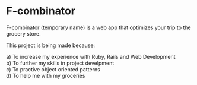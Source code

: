 # F-combinator
F-combinator (temporary name) is a web app that optimizes your trip to the grocery store.

This project is being made because:

a) To increase my experience with Ruby, Rails and Web Development  
b) To further my skills in project develpment  
c) To practive object oriented patterns  
d) To help me with my groceries  
